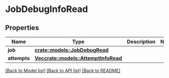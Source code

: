 # JobDebugInfoRead

## Properties

Name | Type | Description | Notes
------------ | ------------- | ------------- | -------------
**job** | [**crate::models::JobDebugRead**](JobDebugRead.md) |  | 
**attempts** | [**Vec<crate::models::AttemptInfoRead>**](AttemptInfoRead.md) |  | 

[[Back to Model list]](../README.md#documentation-for-models) [[Back to API list]](../README.md#documentation-for-api-endpoints) [[Back to README]](../README.md)


